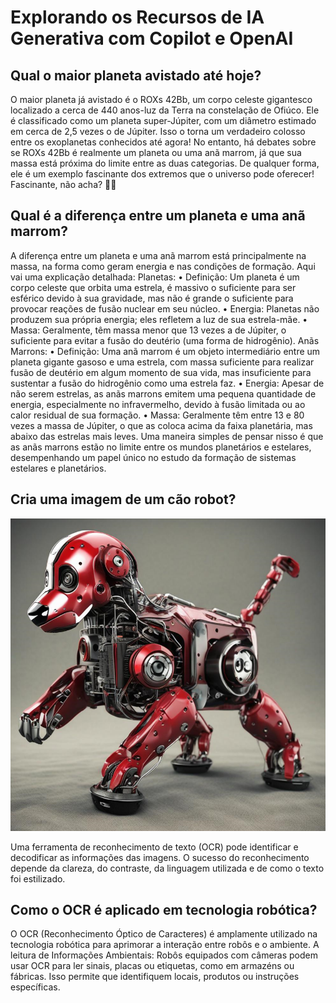 # Explorando os Recursos de IA Generativa com Copilot e OpenAI

## Qual o maior planeta avistado até hoje?

O maior planeta já avistado é o ROXs 42Bb, um corpo celeste gigantesco localizado a cerca de 440 anos-luz da Terra na constelação de Ofiúco. Ele é classificado como um planeta super-Júpiter, com um diâmetro estimado em cerca de 2,5 vezes o de Júpiter. Isso o torna um verdadeiro colosso entre os exoplanetas conhecidos até agora!
No entanto, há debates sobre se ROXs 42Bb é realmente um planeta ou uma anã marrom, já que sua massa está próxima do limite entre as duas categorias. De qualquer forma, ele é um exemplo fascinante dos extremos que o universo pode oferecer! Fascinante, não acha? 🌌✨

## Qual é a diferença entre um planeta e uma anã marrom?

A diferença entre um planeta e uma anã marrom está principalmente na massa, na forma como geram energia e nas condições de formação. Aqui vai uma explicação detalhada:
Planetas:
•	Definição: Um planeta é um corpo celeste que orbita uma estrela, é massivo o suficiente para ser esférico devido à sua gravidade, mas não é grande o suficiente para provocar reações de fusão nuclear em seu núcleo.
•	Energia: Planetas não produzem sua própria energia; eles refletem a luz de sua estrela-mãe.
•	Massa: Geralmente, têm massa menor que 13 vezes a de Júpiter, o suficiente para evitar a fusão do deutério (uma forma de hidrogênio).
Anãs Marrons:
•	Definição: Uma anã marrom é um objeto intermediário entre um planeta gigante gasoso e uma estrela, com massa suficiente para realizar fusão de deutério em algum momento de sua vida, mas insuficiente para sustentar a fusão do hidrogênio como uma estrela faz.
•	Energia: Apesar de não serem estrelas, as anãs marrons emitem uma pequena quantidade de energia, especialmente no infravermelho, devido à fusão limitada ou ao calor residual de sua formação.
•	Massa: Geralmente têm entre 13 e 80 vezes a massa de Júpiter, o que as coloca acima da faixa planetária, mas abaixo das estrelas mais leves.
Uma maneira simples de pensar nisso é que as anãs marrons estão no limite entre os mundos planetários e estelares, desempenhando um papel único no estudo da formação de sistemas estelares e planetários.

## Cria uma imagem de um cão robot?

  <img
    src="./inputs/caorobot.png"
    alt="Cão Robot"
    width="600"
    height="500"
  />  


Uma ferramenta de reconhecimento de texto (OCR) pode identificar e decodificar as informações das imagens. O sucesso do reconhecimento depende da clareza, do contraste, da linguagem utilizada e de como o texto foi estilizado.

## Como o OCR é aplicado em tecnologia robótica?

O OCR (Reconhecimento Óptico de Caracteres) é amplamente utilizado na tecnologia robótica para aprimorar a interação entre robôs e o ambiente. A leitura de Informações Ambientais: Robôs equipados com câmeras podem usar OCR para ler sinais, placas ou etiquetas, como em armazéns ou fábricas. Isso permite que identifiquem locais, produtos ou instruções específicas.



